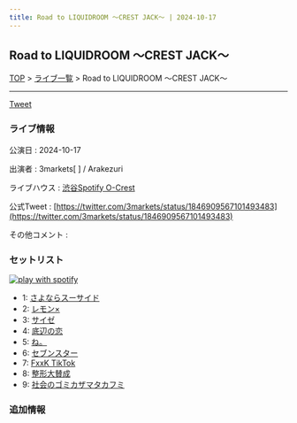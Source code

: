 ```yaml
---
title: Road to LIQUIDROOM ～CREST JACK～ | 2024-10-17
---
```

## Road to LIQUIDROOM ～CREST JACK～

[TOP](/setlist/) > [ライブ一覧](lives.html) > Road to LIQUIDROOM ～CREST JACK～

___

<a href="https://twitter.com/share?ref_src=twsrc%5Etfw" data-text="3markets[ ]セットリスト > Road to LIQUIDROOM ～CREST JACK～" class="twitter-share-button" data-via="3markets" data-hashtags="3markets" data-related="3markets" data-show-count="false">Tweet</a>

### ライブ情報

公演日
:    2024-10-17

出演者
:    3markets[ ] / Arakezuri

ライブハウス
:    [渋谷Spotify O-Crest](livehouse008.html)

公式Tweet
:    [https://twitter.com/3markets/status/1846909567101493483](https://twitter.com/3markets/status/1846909567101493483)

その他コメント
:    

### セットリスト


[![play with spotify](images/spotify-icon.png)](https://open.spotify.com/playlist/4rT5uCspi22XBSqYuRlErr)



*  1: [さよならスーサイド](song013.html)
*  2: [レモン×](song003.html)
*  3: [サイゼ](song004.html)
*  4: [底辺の恋](song008.html)
*  5: [ね。](song076.html)
*  6: [セブンスター](song020.html)
*  7: [FxxK TikTok](song082.html)
*  8: [整形大賛成](song005.html)
*  9: [社会のゴミカザマタカフミ](song002.html)


### 追加情報






<script async src="https://platform.twitter.com/widgets.js" charset="utf-8"></script>